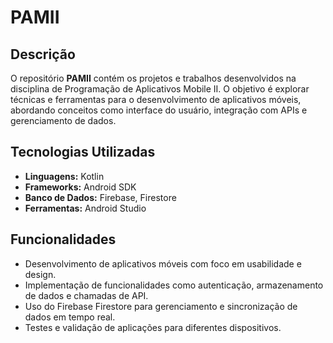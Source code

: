 # PAMII

## Descrição
O repositório **PAMII** contém os projetos e trabalhos desenvolvidos na disciplina de Programação de Aplicativos Mobile II. O objetivo é explorar técnicas e ferramentas para o desenvolvimento de aplicativos móveis, abordando conceitos como interface do usuário, integração com APIs e gerenciamento de dados.

## Tecnologias Utilizadas
- **Linguagens:** Kotlin 
- **Frameworks:** Android SDK
- **Banco de Dados:** Firebase, Firestore
- **Ferramentas:** Android Studio

## Funcionalidades
- Desenvolvimento de aplicativos móveis com foco em usabilidade e design.
- Implementação de funcionalidades como autenticação, armazenamento de dados e chamadas de API.
- Uso do Firebase Firestore para gerenciamento e sincronização de dados em tempo real.
- Testes e validação de aplicações para diferentes dispositivos.
